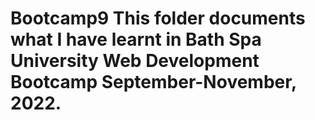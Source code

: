 # Bootcamp9 This folder documents what I have learnt in Bath Spa University Web Development Bootcamp September-November, 2022.

